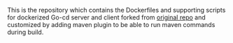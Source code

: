 This is the repository which contains the Dockerfiles and supporting scripts for dockerized Go-cd server and client forked from [original repo](https://github.com/gocd/gocd-docker) and customized by adding maven plugin to be able to run maven commands during build.


